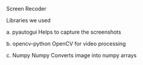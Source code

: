 Screen Recoder

Libraries we used

a. pyautogui
   Helps to capture the screenshots

b. opencv-python
   OpenCV for video processing

c. Numpy
  Numpy Converts image into numpy arrays

